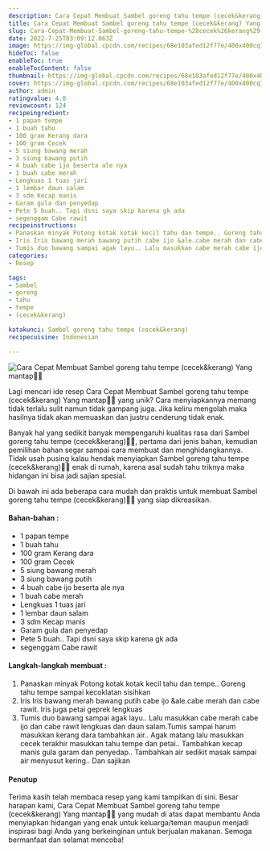 ```yaml
---
description: Cara Cepat Membuat Sambel goreng tahu tempe (cecek&kerang) Yang mantap"
title: Cara Cepat Membuat Sambel goreng tahu tempe (cecek&kerang) Yang mantap
slug: Cara-Cepat-Membuat-Sambel-goreng-tahu-tempe-%28cecek%26kerang%29-Yang-mantap
date: 2022-7-25T03:09:12.063Z
image: https://img-global.cpcdn.com/recipes/68e103afed12f77e/400x400cq70/photo.jpg
hideToc: false
enableToc: true
enableTocContent: false
thumbnail: https://img-global.cpcdn.com/recipes/68e103afed12f77e/400x400cq70/photo.jpg
cover: https://img-global.cpcdn.com/recipes/68e103afed12f77e/400x400cq70/photo.jpg
author: admin
ratingvalue: 4.8
reviewcount: 124
recipeingredient:
- 1 papan tempe
- 1 buah tahu
- 100 gram Kerang dara
- 100 gram Cecek
- 5 siung bawang merah
- 3 siung bawang putih
- 4 buah cabe ijo beserta ale nya
- 1 buah cabe merah
- Lengkuas 1 tuas jari
- 1 lembar daun salam
- 3 sdm Kecap manis
- Garam gula dan penyedap
- Pete 5 buah.. Tapi dsni saya skip karena gk ada
- segenggam Cabe rawit
recipeinstructions:
- Panaskan minyak Potong kotak kotak kecil tahu dan tempe.. Goreng tahu tempe sampai kecoklatan sisihkan
- Iris Iris bawang merah bawang putih cabe ijo &ale.cabe merah dan cabe rawit. Iris juga petai geprek lengkuas
- Tumis duo bawang sampai agak layu.. Lalu masukkan cabe merah cabe ijo dan cabe rawit lengkuas dan daun salam.Tumis sampai harum masukkan kerang dara tambahkan air.. Agak matang lalu masukkan cecek terakhir masukkan tahu tempe dan petai.. Tambahkan kecap manis gula garam dan penyedap.. Tambahkan air sedikit masak sampai air menyusut kering.. Dan sajikan
categories:
- Resep

tags:
- Sambel
- goreng
- tahu
- tempe
- (cecek&kerang)

katakunci: Sambel goreng tahu tempe (cecek&kerang)
recipecuisine: Indonesian

---
```


![Cara Cepat Membuat Sambel goreng tahu tempe (cecek&kerang) Yang mantap👩‍🍳](https://img-global.cpcdn.com/recipes/68e103afed12f77e/400x400cq70/photo.jpg)

Lagi mencari ide resep Cara Cepat Membuat Sambel goreng tahu tempe (cecek&kerang) Yang mantap👩‍🍳 yang unik? Cara menyiapkannya memang tidak terlalu sulit namun tidak gampang juga. Jika keliru mengolah maka hasilnya tidak akan memuaskan dan justru cenderung tidak enak.

Banyak hal yang sedikit banyak mempengaruhi kualitas rasa dari Sambel goreng tahu tempe (cecek&kerang)👩‍🍳, pertama dari jenis bahan, kemudian pemilihan bahan segar sampai cara membuat dan menghidangkannya. Tidak usah pusing kalau hendak menyiapkan Sambel goreng tahu tempe (cecek&kerang)👩‍🍳 enak di rumah, karena asal sudah tahu triknya maka hidangan ini bisa jadi sajian spesial.

Di bawah ini ada beberapa cara mudah dan praktis untuk membuat Sambel goreng tahu tempe (cecek&kerang)👩‍🍳 yang siap dikreasikan.

<!--inarticleads1-->

#### Bahan-bahan :

- 1 papan tempe
- 1 buah tahu
- 100 gram Kerang dara
- 100 gram Cecek
- 5 siung bawang merah
- 3 siung bawang putih
- 4 buah cabe ijo beserta ale nya
- 1 buah cabe merah
- Lengkuas 1 tuas jari
- 1 lembar daun salam
- 3 sdm Kecap manis
- Garam gula dan penyedap
- Pete 5 buah.. Tapi dsni saya skip karena gk ada
- segenggam Cabe rawit

<!--inarticleads2-->

#### Langkah-langkah membuat :

1. Panaskan minyak Potong kotak kotak kecil tahu dan tempe.. Goreng tahu tempe sampai kecoklatan sisihkan
1. Iris Iris bawang merah bawang putih cabe ijo &ale.cabe merah dan cabe rawit. Iris juga petai geprek lengkuas
1. Tumis duo bawang sampai agak layu.. Lalu masukkan cabe merah cabe ijo dan cabe rawit lengkuas dan daun salam.Tumis sampai harum masukkan kerang dara tambahkan air.. Agak matang lalu masukkan cecek terakhir masukkan tahu tempe dan petai.. Tambahkan kecap manis gula garam dan penyedap.. Tambahkan air sedikit masak sampai air menyusut kering.. Dan sajikan

#### Penutup

Terima kasih telah membaca resep yang kami tampilkan di sini. Besar harapan kami, Cara Cepat Membuat Sambel goreng tahu tempe (cecek&kerang) Yang mantap👩‍🍳 yang mudah di atas dapat membantu Anda menyiapkan hidangan yang enak untuk keluarga/teman maupun menjadi inspirasi bagi Anda yang berkeinginan untuk berjualan makanan. Semoga bermanfaat dan selamat mencoba!